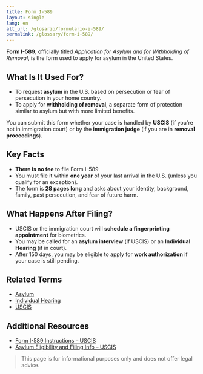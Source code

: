 ```yaml
---
title: Form I-589
layout: single
lang: en
alt_url: /glosario/formulario-i-589/
permalink: /glossary/form-i-589/
---
```


**Form I-589**, officially titled *Application for Asylum and for Withholding of Removal*, is the form used to apply for asylum in the United States.

## What Is It Used For?

- To request **asylum** in the U.S. based on persecution or fear of persecution in your home country.
- To apply for **withholding of removal**, a separate form of protection similar to asylum but with more limited benefits.

You can submit this form whether your case is handled by **USCIS** (if you're not in immigration court) or by the **immigration judge** (if you are in **removal proceedings**).

## Key Facts

- **There is no fee** to file Form I-589.
- You must file it within **one year** of your last arrival in the U.S. (unless you qualify for an exception).
- The form is **28 pages long** and asks about your identity, background, family, past persecution, and fear of future harm.

## What Happens After Filing?

- USCIS or the immigration court will **schedule a fingerprinting appointment** for biometrics.
- You may be called for an **asylum interview** (if USCIS) or an **Individual Hearing** (if in court).
- After 150 days, you may be eligible to apply for **work authorization** if your case is still pending.

## Related Terms

- [Asylum](/glossary/asylum/)
- [Individual Hearing](/glossary/individual-hearing/)
- [USCIS](/glossary/uscis/)

## Additional Resources

- [Form I-589 Instructions – USCIS](https://www.uscis.gov/i-589)
- [Asylum Eligibility and Filing Info – USCIS](https://www.uscis.gov/humanitarian/refugees-and-asylum/asylum)

> This page is for informational purposes only and does not offer legal advice.